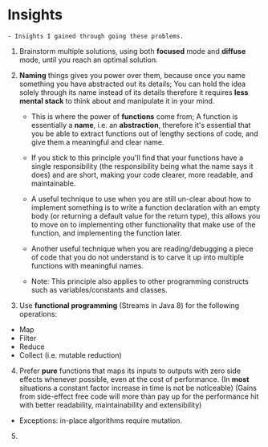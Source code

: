 # Insights

    - Insights I gained through going these problems.

1. Brainstorm multiple solutions, using both **focused** mode and **diffuse** mode, until you reach an optimal solution.

2. **Naming** things gives you power over them, because once you name something you have abstracted out its details; You can hold the idea solely through its name instead of its details therefore it requires **less mental stack** to think about and manipulate it in your mind.

   - This is where the power of **functions** come from; A function is essentially a **name**, i.e. an **abstraction**, therefore it's essential that you be able to extract functions out of lengthy sections of code, and give them a meaningful and clear name.

   - If you stick to this principle you'll find that your functions have a single responsibility (the responsibility being what the name says it does) and are short, making your code clearer, more readable, and maintainable.

   - A useful technique to use when you are still un-clear about how to implement something is to write a function declaration with an empty body (or returning a default value for the return type), this allows you to move on to implementing other functionality that make use of the function, and implementing the function later.

   - Another useful technique when you are reading/debugging a piece of code that you do not understand is to carve it up into multiple functions with meaningful names.

   - Note: This principle also applies to other programming constructs such as variables/constants and classes.

3. Use **functional programming** (Streams in Java 8) for the following operations:

- Map
- Filter
- Reduce
- Collect (i.e. mutable reduction)

4. Prefer **pure** functions that maps its inputs to outputs with zero side effects whenever possible, even at the cost of performance.
   (In **most** situations a constant factor increase in time is not be noticeable)
   (Gains from side-effect free code will more than pay up for the performance hit with better readability, maintainability and extensibility)

- Exceptions: in-place algorithms require mutation.

5.

